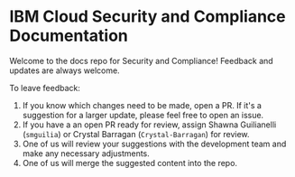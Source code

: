 # IBM Cloud Security and Compliance Documentation

Welcome to the docs repo for Security and Compliance! Feedback and updates are always welcome.


To leave feedback:

1. If you know which changes need to be made, open a PR. If it's a suggestion for a larger update, please feel free to open an issue.
2. If you have a an open PR ready for review, assign Shawna Guilianelli (`smguilia`) or Crystal Barragan (`Crystal-Barragan`) for review.
3. One of us will review your suggestions with the development team and make any necessary adjustments.
4. One of us will merge the suggested content into the repo.

